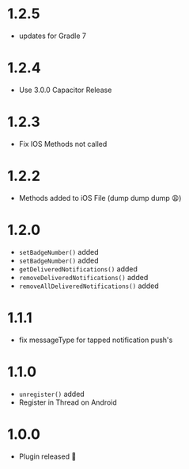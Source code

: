 # 1.2.5
- updates for Gradle 7

# 1.2.4
- Use 3.0.0 Capacitor Release

# 1.2.3
- Fix IOS Methods not called

# 1.2.2
- Methods added to iOS File (dump dump dump 😩)

# 1.2.0
- `setBadgeNumber()` added
- `setBadgeNumber()` added
- `getDeliveredNotifications()` added
- `removeDeliveredNotifications()` added
- `removeAllDeliveredNotifications()` added

# 1.1.1

- fix messageType for tapped notification push's

# 1.1.0

- `unregister()` added
- Register in Thread on Android

# 1.0.0

- Plugin released 🎉
